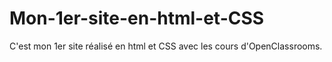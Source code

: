 # Mon-1er-site-en-html-et-CSS
C'est mon 1er site réalisé en html et CSS avec les cours d'OpenClassrooms.
